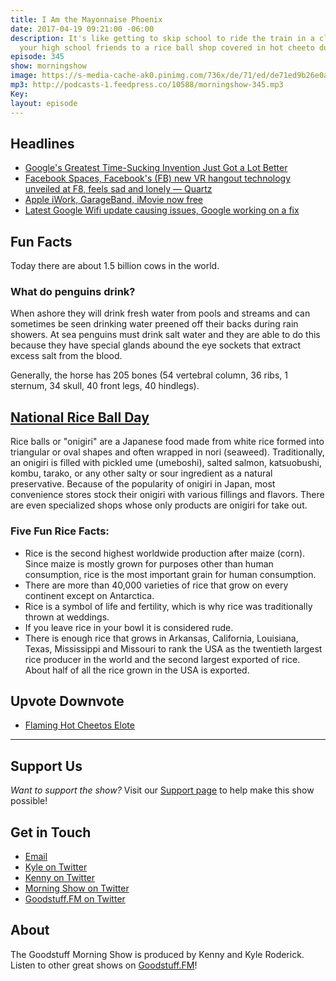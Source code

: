 ```yaml
---
title: I Am the Mayonnaise Phoenix
date: 2017-04-19 09:21:00 -06:00
description: It's like getting to skip school to ride the train in a closet with only
  your high school friends to a rice ball shop covered in hot cheeto dust.
episode: 345
show: morningshow
image: https://s-media-cache-ak0.pinimg.com/736x/de/71/ed/de71ed9b26e0ace674564de45f348f34.jpg
mp3: http://podcasts-1.feedpress.co/10588/morningshow-345.mp3
Key: 
layout: episode
---
```


## Headlines

* [Google's Greatest Time-Sucking Invention Just Got a Lot Better](http://google.com/newsstand/s/CBIwqKO06jQ?oc=wa)
* [Facebook Spaces, Facebook's (FB) new VR hangout technology unveiled at F8, feels sad and lonely — Quartz](https://qz.com/962899/facebooks-vision-for-the-future-of-hanging-out-in-vr-is-very-sad-and-lonely/?utm_source=)
* [Apple iWork, GarageBand, iMovie now free](https://cdn.ampproject.org/c/s/www.cnbc.com/amp/2017/04/18/apple-iwork-garageband-imovie-now-free.html)
* [Latest Google Wifi update causing issues, Google working on a fix](http://www.androidauthority.com/latest-google-wifi-update-causing-issues-765120/)

## Fun Facts
Today there are about 1.5 billion cows in the world.

### What do penguins drink?
When ashore they will drink fresh water from pools and streams and can sometimes be seen drinking water preened off their backs during rain showers. At sea penguins must drink salt water and they are able to do this because they have special glands abound the eye sockets that extract excess salt from the blood.

Generally, the horse has 205 bones (54 vertebral column, 36 ribs, 1 sternum, 34 skull, 40 front legs, 40 hindlegs).

## [National Rice Ball Day](http://www.joyofkosher.com/2012/04/national-rice-ball-day/)
Rice balls or "onigiri" are a Japanese food made from white rice formed into triangular or oval shapes and often wrapped in nori (seaweed). Traditionally, an onigiri is filled with pickled ume (umeboshi), salted salmon, katsuobushi, kombu, tarako, or any other salty or sour ingredient as a natural preservative. Because of the popularity of onigiri in Japan, most convenience stores stock their onigiri with various fillings and flavors. There are even specialized shops whose only products are onigiri for take out.

### Five Fun Rice Facts:
* Rice is the second highest worldwide production after maize (corn). Since maize is mostly grown for purposes other than human consumption, rice is the most important grain for human consumption.
* There are more than 40,000 varieties of rice that grow on every continent except on Antarctica.
* Rice is a symbol of life and fertility, which is why rice was traditionally thrown at weddings.
* If you leave rice in your bowl it is considered rude.
* There is enough rice that grows in Arkansas, California, Louisiana, Texas, Mississippi and Missouri to rank the USA as the twentieth largest rice producer in the world and the second largest exported of rice. About half of all the rice grown in the USA is exported.

## Upvote Downvote
* [Flaming Hot Cheetos Elote](http://google.com/newsstand/s/CBIwqp7E6jQ?oc=wa)


***

## Support Us
*Want to support the show?* Visit our [Support page](https://goodstuff.fm/support) to help make this show possible!

## Get in Touch
* [Email](mailto:kyle@goodstuff.fm)
* [Kyle on Twitter](http://twitter.com/dogburps)
* [Kenny on Twitter](http://twitter.com/pizzarobotics)
* [Morning Show on Twitter](http://twitter.com/morningshowam)
* [Goodstuff.FM on Twitter](http://twitter.com/goodstufffm)

## About
The Goodstuff Morning Show is produced by Kenny and Kyle Roderick. Listen to other great shows on [Goodstuff.FM](http://goodstuff.fm/shows)!
